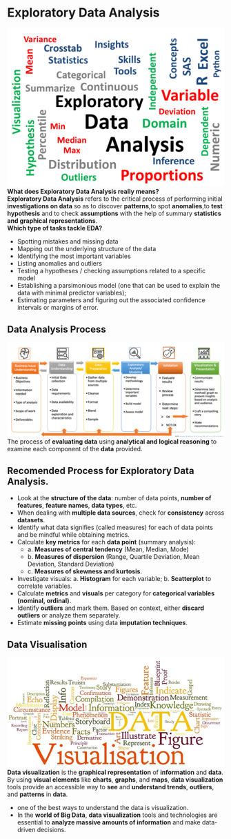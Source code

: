 # Exploratory Data Analysis
![image.png](images/eda.png)
__What does Exploratory Data Analysis really means?__<br>
__Exploratory Data Analysis__ refers to the critical process of performing initial __investigations on data__ so as to discover __patterns__,to spot __anomalies__,to __test hypothesis__ and to check __assumptions__ with the help of summary __statistics and graphical representations__.<br>
__Which type of tasks tackle EDA?__<br>
- Spotting mistakes and missing data
- Mapping out the underlying structure of the data
- Identifying the most important variables
- Listing anomalies and outliers
- Testing a hypotheses / checking assumptions related to a specific model
- Establishing a parsimonious model (one that can be used to explain the data with minimal predictor variables);
- Estimating parameters and figuring out the associated confidence intervals or margins of error.<br>
## Data Analysis Process<br>
![image.pmg](images/data_analysis.png)<br>
The process of __evaluating data__ using __analytical and logical reasoning__ to examine each component of the __data__ provided.
## Recomended Process for Exploratory Data Analysis.
- Look at the __structure of the data__: number of data points, __number of features__, __feature names__, __data types__, etc.
- When dealing with __multiple data sources__, check for __consistency__ across __datasets__.
- Identify what data signifies (called measures) for each of data points and be mindful while obtaining metrics.
- Calculate __key metrics__ for each __data point__ (summary analysis): 
  - a. __Measures of central tendency__ (Mean, Median, Mode)
  - b. __Measures of dispersion__ (Range, Quartile Deviation, Mean Deviation, Standard Deviation)
  - c. __Measures of skewness and kurtosis__.
- Investigate visuals: a. __Histogram__ for each variable; b. __Scatterplot__ to correlate variables.
- Calculate __metrics__ and __visuals__ per category for __categorical variables (nominal, ordinal)__.
- Identify __outliers__ and mark them. Based on context, either __discard outliers__ or analyze them separately.
- Estimate __missing points__ using data __imputation techniques__.
## Data Visualisation
![image.jpg](images/Data-Visualization.jpg)<br>
__Data visualization__ is the __graphical representation__ of __information__ and __data__. By using __visual elements__ like __charts__, __graphs__, and __maps__, __data visualization__ tools provide an accessible way to __see__ and __understand trends__, __outliers__, and __patterns__ in __data__.<br>
-  one of the best ways to understand the data is visualization.
- In the __world of Big Data__, __data visualization__ tools and technologies are essential to __analyze massive amounts of information__ and make data-driven decisions.






